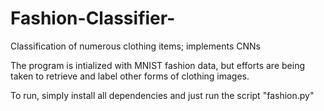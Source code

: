 # Fashion-Classifier-
Classification of numerous clothing items; implements CNNs

The program is intialized with MNIST fashion data, but efforts are being taken to retrieve and label other forms of clothing images.

To run, simply install all dependencies and just run the script "fashion.py"
